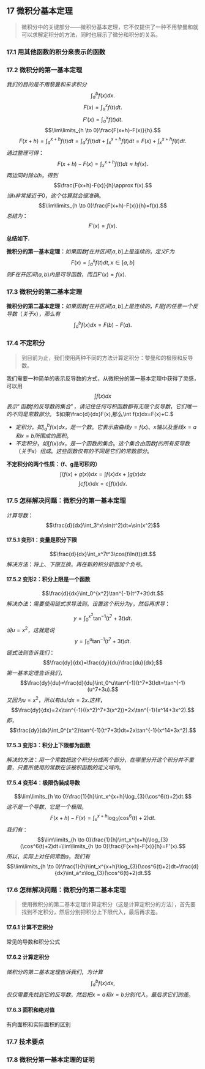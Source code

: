 <script type="text/javascript" src="http://cdn.mathjax.org/mathjax/latest/MathJax.js?config=TeX-AMS-MML_HTMLorMML"></script>
<script type="text/x-mathjax-config">
    MathJax.Hub.Config({ tex2jax: {inlineMath: [['$', '$']]}, messageStyle: "none" });
</script>


## 17 微积分基本定理
> 微积分中的关键部分——微积分基本定理，它不仅提供了一种不用黎曼和就可以求解定积分的方法，同时也展示了微分和积分的关系。
### 17.1 用其他函数的积分来表示的函数
### 17.2 微积分的第一基本定理
$我们的目的是不用黎曼和来求积分$
$$\int_a^bf(x)dx.$$
$$F(x)=\int_a^xf(t)dt.$$
$$F'(x)=\int_a^xf(t)dt.$$
$$\lim\limits_{h \to 0}\frac{F(x+h)-F(x)}{h}.$$
$$F(x+h)=\int_a^{x+h}f(t)dt=\int_a^xf(t)dt+\int_x^{x+h}f(t)dt=F(x)+\int_x^{x+h}f(t)dt.$$
$通过整理可得：$
$$F(x+h)-F(x)=\int_x^{x+h}f(t)dt\approx hf(x).$$
$两边同时除以h，得到$
$$\frac{F(x+h)-F(x)}{h}\approx f(x).$$
$当h非常接近于0，这个估算就会很准确。$
$$\lim\limits_{h \to 0}\frac{F(x+h)-F(x)}{h}=f(x).$$
$总结为：$
$$F'(x)=f(x).$$

**总结如下.**

**微积分的第一基本定理：**$如果函数f在并区间[a,b]上是连续的，定义F为$
$$F(x)=\int_a^xf(t)dt,x \in [a,b]$$
$则F在开区间(a,b)内是可导函数，而且F'(x)=f(x).$

### 17.3 微积分的第二基本定理
**微积分的第二基本定理：**$如果函数f在并区间[a,b]上是连续的，F是f的任意一个反导数（关于x），那么有$
$$\int_a^bf(x)dx=F(b)-F(a).$$

### 17.4 不定积分
> 到目前为止，我们使用两种不同的方法计算定积分：黎曼和的极限和反导数。

我们需要一种简单的表示反导数的方式，从微积分的第一基本定理中获得了灵感，可以用$$\int f(x)dx$$
$表示“函数f的反导数的集合”，请记住任何可积函数都有无限个反导数，它们唯一的不同是常数部分。$
$如果\frac{d}{dx}F(x),那么\int f(x)dx=F(x)+C.$

- $定积分，如\int_a^bf(x)dx，是一个数。它表示由曲线y=f(x)、x轴以及垂线x=a和x=b所围成的面积。$
- $不定积分，如\int f(x)dx，是一个函数的集合。这个集合由函数f的所有反导数（关于x）组成。这些函数仅有的不同是它们的常数部分。$

**不定积分的两个性质：（f、g是可积的）**
$$\int (f(x)+g(x))dx=\int f(x)dx+\int g(x)dx$$
$$\int c f(x)dx=c\int f(x)dx.$$

### 17.5 怎样解决问题：微积分的第一基本定理
$计算导数：$
$$\frac{d}{dx}\int_3^x\sin(t^2)dt=\sin(x^2)$$
#### 17.5.1 变形1：变量是积分下限
$$\frac{d}{dx}\int_x^7t^3\cos(t\ln(t))dt.$$
$解决方法：将上、下限互换，再在新的积分前面加个负号。$
#### 17.5.2 变形2：积分上限是一个函数
$$\frac{d}{dx}\int_0^{x^2}\tan^{-1}(t^7+3t)dt.$$
$解决办法：需要使用链式求导法则。设置这个积分为y，然后再求导：$

$$y=\int_0^{x^2}\tan^{-1}(t^7+3t)dt.$$
$设u=x^2，这就是说$
$$y=\int_0^u\tan^{-1}(t^7+3t)dt.$$
$链式法则告诉我们：$
$$\frac{dy}{dx}=\frac{dy}{du}\frac{du}{dx};$$
$第一基本定理告诉我们，$
$$\frac{dy}{du}=\frac{d}{du}\int_0^u\tan^{-1}(t^7+3t)dt=\tan^{-1}(u^7+3u).$$
$又因为u=x^2，所以有du/dx=2x.这样，$
$$\frac{dy}{dx}=2x\tan^{-1}((x^2)^7+3(x^2))=2x\tan^{-1}(x^14+3x^2).$$
$即，$
$$\frac{dy}{dx}\int_0^{x^2}\tan^{-1}(t^7+3t)dt=2x\tan^{-1}(x^14+3x^2).$$

#### 17.5.3 变形3：积分上下限都为函数
$解决的方法：用一个常数把这个积分分成两个部分，在哪里分开这个积分并不重要，只要所使用的常数在该被积函数的定义域内。$

#### 17.5.4 变形4：极限伪装成导数
$$\lim\limits_{h \to 0}\frac{1}{h}\int_x^{x+h}\log_{3}(\cos^6(t)+2)dt.$$
$这不是一个导数，它是一个极限。$
$$F(x+h)-F(x)=\int_x^{x+h}\log_{3}(\cos^6(t)+2)dt.$$
$我们有：$
$$\lim\limits_{h \to 0}\frac{1}{h}\int_x^{x+h}\log_{3}(\cos^6(t)+2)dt=\lim\limits_{h \to 0}\frac{F(x+h)-F(x)}{h}=F'(x).$$
$所以，实际上对任何常数a，我们有$
$$\lim\limits_{h \to 0}\frac{1}{h}\int_x^{x+h}\log_{3}(\cos^6(t)+2)dt=\frac{d}{dx}\int_a^x\log_{3}(\cos^6(t)+2)dt.$$
### 17.6 怎样解决问题：微积分的第二基本定理
>使用微积分的第二基本定理计算定积分（这是计算定积分的方法），首先要找到不定积分，然后分别把积分上下限代入，最后再求差。
#### 17.6.1 计算不定积分
常见的导数和积分公式
#### 17.6.2 计算定积分
$微积分的第二基本定理告诉我们，为计算$
$$\int_a^bf(x)dx,$$
$仅仅需要先找到它的反导数，然后把x=a和x=b分别代入，最后求它们的差。$
#### 17.6.3 面积和绝对值
有向面积和实际面积的区别
### 17.7 技术要点
### 17.8 微积分第一基本定理的证明